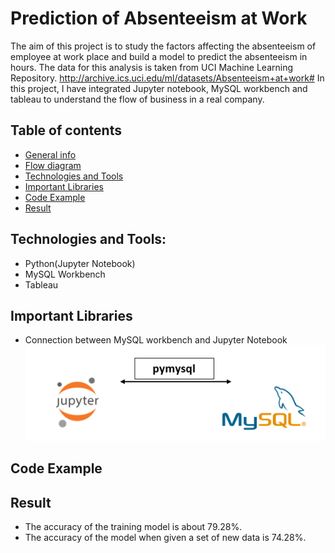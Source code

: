 # Prediction of Absenteeism at Work
The aim of this project is to study the factors affecting the absenteeism of employee at work place and build a model to predict the absenteeism in hours. The data for this analysis is taken from UCI Machine Learning Repository. http://archive.ics.uci.edu/ml/datasets/Absenteeism+at+work#
In this project, I have integrated Jupyter notebook, MySQL workbench and tableau to understand the flow of business in a real company.


## Table of contents
* [General info](#general-info)
* [Flow diagram](#flow-diagram)
* [Technologies and Tools](#technologies-and-tools)
* [Important Libraries](#lib)
* [Code Example](#code-example)
* [Result](#result)

## Technologies and Tools:
* Python(Jupyter Notebook)
* MySQL Workbench
* Tableau

## Important Libraries
* Connection between MySQL workbench and Jupyter Notebook
![sql-jupy](./Images/mysql-jupy.PNG)

## Code Example


## Result
* The accuracy of the training model is about 79.28%.
* The accuracy of the model when given a set of new data is 74.28%.


